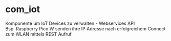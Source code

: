 # com_iot
Komponente um IoT Devices zu verwalten - Webservices API   
Bsp. Raspberry Pico W senden ihre IP Adresse nach erfolgreichem Connect zum WLAN
mittels REST Aufruf
